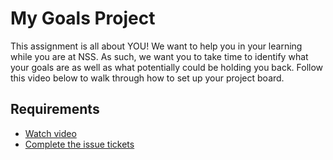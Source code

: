 # My Goals Project

This assignment is all about YOU! We want to help you in your learning while you are at NSS. As such, we want you to take time to identify what your goals are as well as what potentially could be holding you back. Follow this video below to walk through how to set up your project board.

## Requirements
- [Watch video]()
- [Complete the issue tickets](./issues)
